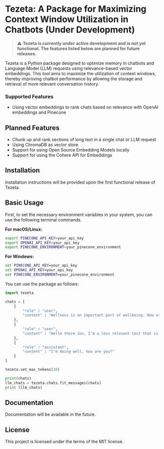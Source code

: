 # Tezeta: A Package for Maximizing Context Window Utilization in Chatbots (Under Development)

> :warning: **Tezeta is currently under active development and is not yet functional. The features listed below are planned for future releases.**

Tezeta is a Python package designed to optimize memory in chatbots and Language Model (LLM) requests using relevance-based vector embeddings. This tool aims to maximize the utilization of context windows, thereby improving chatbot performance by allowing the storage and retrieval of more relevant conversation history.

### Supported Features

- Using vector embeddings to rank chats based on relevance with OpenAI embeddings and Pinecone

## Planned Features

- Chunk up and rank sections of long text in a single chat or LLM request
- Using ChromaDB as vector store
- Support for using Open Source Embedding Models locally
- Support for using the Cohere API for Embeddings

## Installation

Installation instructions will be provided upon the first functional release of Tezeta.

## Basic Usage

First, to set the necessary environment variables in your system, you can use the following terminal commands.

**For macOS/Linux:**

```bash
export PINECONE_API_KEY=your_api_key
export OPENAI_API_KEY=your_api_key
export PINECONE_ENVIRONMENT=your_pinecone_environment
```

**For Windows:**

```cmd
set PINECONE_API_KEY=your_api_key
set OPENAI_API_KEY=your_api_key
set PINECONE_ENVIRONMENT=your_pinecone_environment
```

You can use the package as follows:
```python
import tezeta

chats = [
    {
        "role" : "user",
        "content" : "Wellness is an important part of wellbeing. How are you tackling that in your life"
    },
    {
        "role" : "user",
        "content" : "Hello there Jon, I'm a less relevant text that is trying really really hard to excluded from this test."
    },
    {
        "role" : "assistant",
        "content" : "I'm doing well, how are you?"
    }
]

tezeta.set_max_tokens(30)

print(chats)
llm_chats = tezeta.chats.fit_messages(chats)
print (llm_chats)
```

## Documentation

Documentation will be available in the future.

## License

This project is licensed under the terms of the MIT license.
